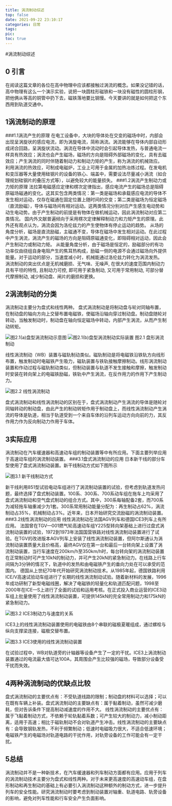 ```yaml
---
title: 涡流制动综述
top: false
date: 2021-09-22 23:10:17
categories: 日常
tags:
pic:
toc: true
---
```


#涡流制动综述

0 引言
-----
在阅读这篇文章的各位在高中物理中应该都接触过涡流的概念。如果没记错的话，高中物理有这么一个演示实验，说把一块圆柱形磁铁和一块没有磁性的圆柱形钢，把他俩从等高的铜管中扔下去，磁铁落地要比钢慢。今天要讲的就是如何把这个东西用到轨道交通中。

1涡流制动的原理
-----
###1.1涡流产生的原理
在电工设备中，大块的导体处在交变的磁场中时，内部会出现呈涡旋状的感应电流，即为涡旋电流，简称涡流。涡流能够在导体内部自动形成闭合回路，呈涡旋状流动。涡流在导体中流动时会引起导体发热，与普通电流一样具有热效应；涡流也会产生磁场，磁场的方向是阻碍外部磁场的变化，具有去磁效应；产生涡流的同时伴随着制动力和制动力矩的产生，称为涡流的机械效应。
利用涡流的热效应，可制成电磁炉，工业上可用于金属的加热冶炼过程。在发电机和变压器等大量使用硅钢片的设备的铁心、端盖中，需要设法尽量减小涡流（如合理规划硅钢片的叠压方式等），以避免较大的能量损失。
###1.2涡流产生制动力或力矩的原理
法拉第电磁感应定律和楞次定律指出，感应电流产生的磁场总是阻碍原磁场磁通的变化。这其实包含两类情况：第一类是磁场和承载感应电流的导体不发生相对运动，仅存在磁通在固定位置上随时间的交变；第二类是磁场为恒定磁场（直流励磁），导体与磁场间有相对运动。这两类情况分别对应产生感生电动势和动生电动势。由于产生制动的前提是有物体在做机械运动，因此涡流制动对应第二类情况。
国内外文献普遍倾向于采用楞次定律解释制动力和力矩产生的原理。此外还有观点认为，涡流会因为洛伦兹力的产生使物体有停止运动的趋势。
从场的角度分析，磁场是直流励磁，主磁通不变，导体在磁场中发生相对运动。在此过程中产生涡流，涡流产生的磁场的方向是阻碍原磁通变化，即阻碍相对运动，因此会产生制动力或制动力矩。
从能量角度分析，由于磁场是恒定的，励磁部分的有功功率仅由绕组自身电阻产生的焦耳热构成，励磁一侧的电源不会通过磁场向外提供能量。对于运动的部分，当速度减小时，机械能通过洛伦兹力转化为涡流发热。
涡流制动的突出优点是无机械磨损、无气味、无噪声, 在很大的速度范围内制动力具有平坦的特性, 且制动力可控, 即可用于紧急制动, 又可用于常用制动, 可部分替代摩擦制动, 减少制动盘、闸片的磨损和更换。 

2涡流制动的分类
-----
涡流制动主要分为盘式和线性两种。
盘式涡流制动是将制动盘与轮对同轴布置，在制动盘的轴向方向上交替布置电磁铁，使磁场沿轴向穿过制动盘。制动盘随轮对转动，当触发制动时，制动盘在轴向恒定磁场中转动，内部产生涡流，从而产生制动转矩。

![图2.1(a)盘型涡流制动示意图](/images/2021/涡流制动综述/图2.1(a)盘型涡流制动示意图.png)
![图2.1(b)盘型涡流制动实际装置](/images/2021/涡流制动综述/图2.1(b)盘型涡流制动实际装置.jpg)
图2.1 盘形涡流制动

线性涡流制动（WB）装置与磁轨制动类似。磁轨制动是将电磁铁沿铁轨方向线形布置，触发制动时电磁铁产生吸力，磁轨装置与铁轨接触摩擦制动。线形涡流制动装置和作动过程与磁轨制动类似，但制动装置与轨道不发生接触和摩擦，触发制动时安装在转向架上的电磁铁励磁，铁轨中产生涡流，在反作用力的作用下产生制动力。

![图2.2 线性涡流制动](/images/2021/涡流制动综述/2.2线性涡流制动.png)

盘式涡流制动和线性涡流制动的区别在于，盘式涡流制动产生涡流的导体是随轮对同轴转动的制动盘，由此产生的制动转矩作用于制动盘上，而线性涡流制动产生涡流的导体是轨道，相当于轨道受到一个来自车体的沿列车运动方向向前的力，其反作用力作为反向制动力作用于车体。

3实际应用
-----
涡流制动在汽车缓速器和高速动车组的制动装置等中有所应用。下面主要列举应用于高速动车组的涡流制动装置。
###3.1盘式涡流制动的应用
日本新干线的部分车型使用了盘式涡流制动装置。新干线制动方式如下图所示

![图3.1 新干线制动方式](/images/2021/涡流制动综述/3.1新干线制动方式.png)

新干线利用851型试验电动车组进行了涡流制动装置的试验，但考虑到轨道发热问题，最终选择了盘式制动装置。100系、300系、700系动车组在拖车上均采用了盘式涡流制动和空气盘式制动的组合方式。其中，300系每轴配备2套，而700系为减轻拖车轴重减少为1套。300系常用制动能量分配为：再生制动占62%，涡流制动占35%，机械制动占3%。近年来，日本开始研究交流励磁的涡流制动装置。
###3.2线性涡流制动的应用
线性涡流制动在法国AGV列车和德国ICE3列车上有所应用。
法国曾在TGV—001燃气轮高速动车组Y225型转向架基础上进行过盘式涡流制动装置的试验，1972到1973年法国国营铁路对线性涡流制动装置进行了试验。在TGV的改进版本AGV列车上安装了线性涡流制动装置，但阿尔斯通认为涡流制动装置质量大且价格高，最终AGV仅在第一台和最后一台转向架上设置了涡流制动装置，当行车速度在200km/h至350km/h时，每台转向架的涡流制动装置在正常制动时可产生10kN的制动力，并可产生20kN的紧急制动力。在线路上行车间隔为3分钟的情况下，轨道中的发热和由电磁铁产生的垂向力处在可以承受的范围内。
德国从上世纪70年代开始研究涡流制动技术。从1985年起，德国铁路利用ICE/V高速试验动车组进行了长期的线性涡流制动试验。随着新材料的发展，1996年成功研制了新型电磁线圈，解决了电磁铁的轻量化和轨道匹配问题，1998至2000年在ICE—S上进行了全面的试验和运用考核。在正式投入商业运营的ICE3动车组上批量使用了线性涡流制动装置，可提供145kN的完全常用制动力和175kN的紧急制动力。

![图3.2 ICE3制动力与速度的关系](/images/2021/涡流制动综述/3.2ICE3制动力与速度的关系.png)

ICE3上的线性涡流制动装置使用的电磁铁由8个串联的磁极夏暖组成，通过螺栓与纵向支撑梁连接，磁极交替布置。

![图3.3 ICE3使用的线性涡流制动装置](/images/2021/涡流制动综述/3.3ICE3使用的线性涡流制动装置.jpg)

在试验过程中，WB对轨道旁的计轴器等设备产生了一定的干扰。ICE3上涡流制动装置通过的电流最大值可达100A，其周围会产生比较强的磁场，导致部分设备受干扰而失效。

4两种涡流制动的优缺点比较
-----
盘式涡流制动的主要优点有：不受轨道线路的限制；制动盘的材料可以选择；可以在既有车辆上补装。盘式涡流制动的主要缺点有：属于黏着制动，虽然可减少磨耗，但对告诉条件下提高制动减速度的作用不大。
线性涡流制动的主要优点有：属于飞黏着制动方式，不依赖于轮轨黏着系数；可产生较大的制动力，减小制动距离，适用于高速；相比于磁轨制动不会对轨道产生冲击。线性涡流制动的主要缺点有：会导致钢轨发热，不利于频繁制动；低速时电磁吸力很大，不适合低速环境；电磁铁产生的电磁场对轨道电路的干扰作用，对轨旁设备的工作可能会有一定干扰。

5总结
-----
涡流制动并不是一种新技术，在汽车缓速器和列车制动方面都有应用。应用于列车的涡流制动技术主要分为盘式和线性两种。对于未来更高速度的高速动车组，在盘形制动和再生制动的基础上有必要引入涡流制动这种额外的制动方式，进一步提升列车的安全性能。研究涡流制动时要考虑到制动装置对轴重、轨道电路、轨旁设备的影响，避免对列车性能和行车安全产生负面影响。
